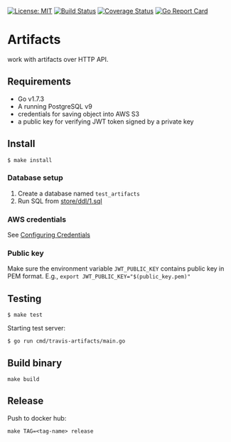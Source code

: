 [![License: MIT](https://img.shields.io/badge/License-MIT-yellow.svg)](https://opensource.org/licenses/MIT)
[![Build Status](https://travis-ci.org/shawnzhu/artifacts-v2.svg?branch=master)](https://travis-ci.org/shawnzhu/artifacts-v2)
[![Coverage Status](https://coveralls.io/repos/github/shawnzhu/artifacts-v2/badge.svg?branch=master)](https://coveralls.io/github/shawnzhu/artifacts-v2?branch=master)
[![Go Report Card](https://goreportcard.com/badge/github.com/shawnzhu/artifacts-v2)](https://goreportcard.com/report/github.com/shawnzhu/artifacts-v2)

# Artifacts

work with artifacts over HTTP API.

## Requirements

* Go v1.7.3
* A running PostgreSQL v9
* credentials for saving object into AWS S3
* a public key for verifying JWT token signed by a private key

## Install

```
$ make install
```

### Database setup

1. Create a database named `test_artifacts`
1. Run SQL from [store/ddl/1.sql](store/ddl/1.sql)

### AWS credentials

See [Configuring Credentials](https://github.com/aws/aws-sdk-go#configuring-credentials)

### Public key

Make sure the environment variable `JWT_PUBLIC_KEY` contains public key in PEM format.
E.g., `export JWT_PUBLIC_KEY="$(public_key.pem)"`

## Testing

```
$ make test
```

Starting test server:

```
$ go run cmd/travis-artifacts/main.go
```

## Build binary

```
make build
```

## Release

Push to docker hub:

```
make TAG=<tag-name> release
```
